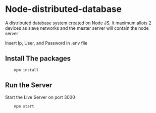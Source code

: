 # Node-distributed-database

A distributed database system created on Node JS. It maximum allots 2 devices as slave networks and the master server will contain the node server

Insert Ip, User, and Password in .env file

## Install The packages 

```
    npm install
```

## Run the Server

Start the Live Server on port 3000

```
    npm start
```